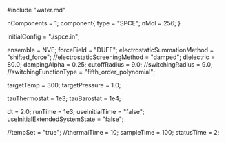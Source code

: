 #include "water.md"

nComponents = 1;
component{
  type = "SPCE";
  nMol = 256;
}

initialConfig = "./spce.in";

ensemble = NVE;
forceField = "DUFF";
electrostaticSummationMethod = "shifted_force";
//electrostaticScreeningMethod = "damped";
dielectric = 80.0;
dampingAlpha = 0.25;
cutoffRadius = 9.0;
//switchingRadius = 9.0;
//switchingFunctionType = "fifth_order_polynomial";

targetTemp = 300;
targetPressure = 1.0;

tauThermostat = 1e3;
tauBarostat = 1e4;

dt = 2.0;
runTime = 1e3;
useInitialTime = "false";
useInitialExtendedSystemState = "false";

//tempSet = "true";
//thermalTime = 10;
sampleTime = 100;
statusTime = 2;
